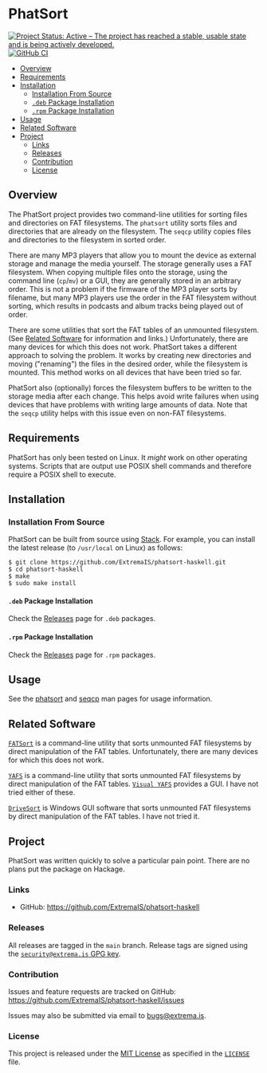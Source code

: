 # PhatSort

[![Project Status: Active – The project has reached a stable, usable state and is being actively developed.](https://www.repostatus.org/badges/latest/active.svg)](https://www.repostatus.org/#active)
[![GitHub CI](https://github.com/ExtremaIS/phatsort-haskell/workflows/CI/badge.svg?branch=main)](https://github.com/ExtremaIS/phatsort-haskell/actions)

* [Overview](#overview)
* [Requirements](#requirements)
* [Installation](#installation)
    * [Installation From Source](#installation-from-source)
    * [`.deb` Package Installation](#deb-package-installation)
    * [`.rpm` Package Installation](#rpm-package-installation)
* [Usage](#usage)
* [Related Software](#related-software)
* [Project](#project)
    * [Links](#links)
    * [Releases](#releases)
    * [Contribution](#contribution)
    * [License](#license)

## Overview

The PhatSort project provides two command-line utilities for sorting files
and directories on FAT filesystems.  The `phatsort` utility sorts files and
directories that are already on the filesystem.  The `seqcp` utility copies
files and directories to the filesystem in sorted order.

There are many MP3 players that allow you to mount the device as external
storage and manage the media yourself.  The storage generally uses a FAT
filesystem.  When copying multiple files onto the storage, using the command
line (`cp`/`mv`) or a GUI, they are generally stored in an arbitrary order.
This is not a problem if the firmware of the MP3 player sorts by filename, but
many MP3 players use the order in the FAT filesystem without sorting, which
results in podcasts and album tracks being played out of order.

There are some utilities that sort the FAT tables of an unmounted filesystem.
(See [Related Software](#related-software) for information and links.)
Unfortunately, there are many devices for which this does not work.  PhatSort
takes a different approach to solving the problem.  It works by creating new
directories and moving ("renaming") the files in the desired order, while the
filesystem is mounted.  This method works on all devices that have been tried
so far.

PhatSort also (optionally) forces the filesystem buffers to be written to the
storage media after each change.  This helps avoid write failures when using
devices that have problems with writing large amounts of data.  Note that the
`seqcp` utility helps with this issue even on non-FAT filesystems.

## Requirements

PhatSort has only been tested on Linux.  It *might* work on other operating
systems.  Scripts that are output use POSIX shell commands and therefore
require a POSIX shell to execute.

## Installation

### Installation From Source

PhatSort can be built from source using [Stack][].  For example, you can
install the latest release (to `/usr/local` on Linux) as follows:

```
$ git clone https://github.com/ExtremaIS/phatsort-haskell.git
$ cd phatsort-haskell
$ make
$ sudo make install
```

[Stack]: <https://www.haskellstack.org>

#### `.deb` Package Installation

Check the [Releases][] page for `.deb` packages.

#### `.rpm` Package Installation

Check the [Releases][] page for `.rpm` packages.

[Releases]: <https://github.com/ExtremaIS/phatsort-haskell/releases>

## Usage

See the [phatsort](doc/phatsort.1.md) and [seqcp](doc/seqcp.1.md) man pages
for usage information.

## Related Software

[`FATSort`](https://fatsort.sourceforge.io/) is a command-line utility that
sorts unmounted FAT filesystems by direct manipulation of the FAT tables.
Unfortunately, there are many devices for which this does not work.

[`YAFS`](http://www.luisrios.eti.br/public/en_us/projects/yafs/) is a
command-line utility that sorts unmounted FAT filesystems by direct
manipulation of the FAT tables.
[`Visual YAFS`](http://www.luisrios.eti.br/public/en_us/projects/visual_yafs/)
provides a GUI.  I have not tried either of these.

[`DriveSort`](http://www.anerty.net/software/file/DriveSort/) is Windows GUI
software that sorts unmounted FAT filesystems by direct manipulation of the
FAT tables.  I have not tried it.

## Project

PhatSort was written quickly to solve a particular pain point.  There are no
plans put the package on Hackage.

### Links

* GitHub: <https://github.com/ExtremaIS/phatsort-haskell>

### Releases

All releases are tagged in the `main` branch.  Release tags are signed using
the
[`security@extrema.is` GPG key](http://keys.gnupg.net/pks/lookup?op=vindex&fingerprint=on&search=0x1D484E4B4705FADF).

### Contribution

Issues and feature requests are tracked on GitHub:
<https://github.com/ExtremaIS/phatsort-haskell/issues>

Issues may also be submitted via email to <bugs@extrema.is>.

### License

This project is released under the
[MIT License](https://opensource.org/licenses/MIT) as specified in the
[`LICENSE`](LICENSE) file.
